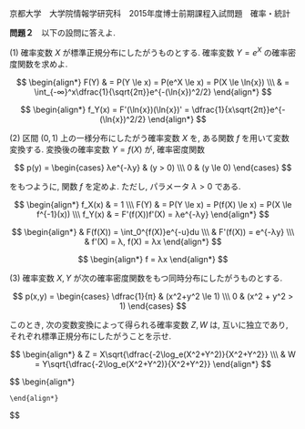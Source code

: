 京都大学　大学院情報学研究科　2015年度博士前期課程入試問題　確率・統計

**問題２**　以下の設問に答えよ.

(1) 確率変数 $X$ が標準正規分布にしたがうものとする. 確率変数 $Y = e^X$ の確率密度関数を求めよ.

$$
    \begin{align*}
        F(Y) & = P(Y \le x) = P(e^X \le x) = P(X \le \ln{x}) \\\
        & = \int_{-∞}^x\dfrac{1}{\sqrt{2π}}e^{-(\ln{x})^2/2}
    \end{align*}
$$

$$
    \begin{align*}
        f_Y(x) = F'(\ln{x})(\ln{x})' = \dfrac{1}{x\sqrt{2π}}e^{-(\ln{x})^2/2}
    \end{align*}
$$

(2) 区間 $(0,1)$ 上の一様分布にしたがう確率変数 $X$ を, ある関数 $f$ を用いて変数変換する. 変換後の確率変数 $Y = f(X)$ が, 確率密度関数

$$
    p(y) = \begin{cases} λe^{-λy} & (y > 0) \\\ 0 & (y \le 0) \end{cases}
$$

をもつように, 関数 $f$ を定めよ. ただし, パラメータ $λ > 0$ である.

$$
    \begin{align*}
        f_X(x) & = 1 \\\
        F(Y) & = P(Y \le x) = P(f(X) \le x) = P(X \le f^{-1}(x)) \\\
        f_Y(x) & = F'(f(X))f'(X) = λe^{-λy}
    \end{align*}
$$

$$
    \begin{align*}
        & F(f(X)) = \int_0^{f(X)}e^{-u}du \\\
        & F'(f(X)) = e^{-λy} \\\
        & f'(X) = λ, f(X) = λx 
    \end{align*}
$$

$$
    \begin{align*}
        f = λx 
    \end{align*}
$$

(3) 確率変数 $X,Y$ が次の確率密度関数をもつ同時分布にしたがうものとする. 

$$
    p(x,y) = \begin{cases} \dfrac{1}{π} & (x^2+y^2 \le 1) \\\ 0 & (x^2 + y^2 > 1) \end{cases}
$$

このとき, 次の変数変換によって得られる確率変数 $Z, W$ は, 互いに独立であり, それぞれ標準正規分布にしたがうことを示せ.

$$
    \begin{align*}
        & Z = X\sqrt{\dfrac{-2\log_e(X^2+Y^2)}{X^2+Y^2}} \\\
        & W = Y\sqrt{\dfrac{-2\log_e(X^2+Y^2)}{X^2+Y^2}}
    \end{align*}
$$

$$
    \begin{align*}
        
    \end{align*}
$$
